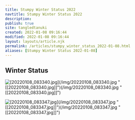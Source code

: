```yaml
---
title: Stumpy Winter Status 2022
navtitle: Stumpy Winter Status 2022
description: 
publish: true
site: tangledtanuki
created: 2022-01-08 09:16:44
modified: 2022-01-08 09:16:44
layout: layouts/article.njk
permalink: /articles/stumpy_winter_status_2022-01-08.html
aliases: [Stumpy Winter Status 2022-01-08]
---
```


## Winter Status

![[20220108_083340.jpg]](/img/20220108_083340.jpg "[[20220108_083340.jpg]]")(/img/20220108_083340.jpg "[[20220108_083340.jpg]]")(/img/20220108_083340.jpg "[[20220108_083340.jpg]]")

![[20220108_083347.jpg]](/img/20220108_083347.jpg "[[20220108_083347.jpg]]")(/img/20220108_083347.jpg "[[20220108_083347.jpg]]")(/img/20220108_083347.jpg "[[20220108_083347.jpg]]")
